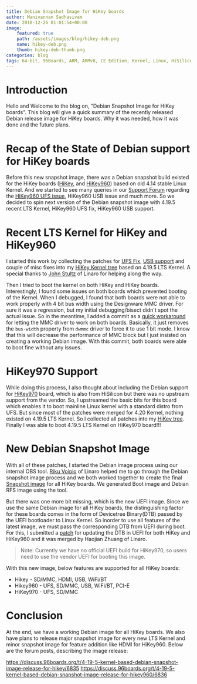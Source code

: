 ```yaml
---
title: Debian Snapshot Image for HiKey boards
author: Manivannan Sadhasivam
date: 2018-12-26 01:01:54+00:00
image:
    featured: true
    path: /assets/images/blog/hikey-deb.png
    name: hikey-deb.png
    thumb: hikey-deb-thumb.png
categories: blog
tags: 64-bit, 96Boards, ARM, ARMv8, CE Edition, Kernel, Linux, HiSilicon, HiKey, HiKey620, HiKey960, HiKey970, Debian, UEFI, Tianocore, USB, HDMI, WiFi, Bluetooth, UFS, eMMC, SD
---
```


# Introduction

Hello and Welcome to the blog on, "Debian Snapshot Image for HiKey boards". This
blog will give a quick summary of the recently released Debian release image
for HiKey boards. Why it was needed, how it was done and the future plans.

# Recap of the State of Debian support for HiKey boards

Before this new snapshot image, there was a Debian snapshot build existed for
the HiKey boards ([HiKey](https://www.96boards.org/product/hikey/), and [HiKey960](https://www.96boards.org/product/hikey960/)) based on old 4.14 stable Linux Kernel. And we
started to see many queries in our [Support Forum](http://discuss.96boards.org)
regarding the [HiKey960 UFS issue](https://discuss.96boards.org/t/marginality-with-ufs-chip-change/4450), HiKey960 USB issue and much more. So we decided to spin next version
of the Debian snapshot image with 4.19.5 recent LTS Kernel, HiKey960 UFS fix,
HiKey960 USB support.

# Recent LTS Kernel for HiKey and HiKey960

I started this work by collecting the patches for [UFS Fix](https://lkml.org/lkml/2018/10/25/1047),
[USB support](https://lkml.org/lkml/2018/10/27/175) and couple of misc fixes
into my [HiKey Kernel tree](https://git.linaro.org/people/manivannan.sadhasivam/hikey.git/)
based on 4.19.5 LTS Kernel. A special thanks to [John Stultz](https://twitter.com/johnstultz_work)
of Linaro for helping along the way.

Then I tried to boot the kernel on both HiKey and HiKey boards. Interestingly,
I found some issues on both boards which prevented booting of the Kernel. When
I debugged, I found that both boards were not able to work properly with 4 bit
bus width using the Designware MMC driver. For sure it was a regression, but
my initial debugging/bisect didn't spot the actual issue. So in the meantime,
I added a commit as a [quick workaround](https://git.linaro.org/people/manivannan.sadhasivam/hikey.git/commit/?id=99f996769c588a52ec1b8dad6334ce3c1324ed9a) for letting the MMC driver
to work on both boards. Basically, it just removes the `bus-width` property from
`dwmmc` driver to force it to use 1 bit mode. I know that this will decrease
the performance of MMC block but I just insisted on creating a working Debian
image. With this commit, both boards were able to boot fine without any issues.

# HiKey970 Support

While doing this process, I also thought about including the Debian support for
[HiKey970](https://www.96boards.org/product/hikey970/) board, which is also from
HiSilicon but there was no upstream support from the vendor. So, I upstreamed
the basic bits for this board which enables it to boot mainline Linux kernel with
a standard distro from UFS. But since most of the patches were merged for 4.20
Kernel, nothing existed on 4.19.5 LTS Kernel. So I collected all patches into
my [HiKey tree](https://git.linaro.org/people/manivannan.sadhasivam/hikey.git/log/).
Finally I was able to boot 4.19.5 LTS Kernel on HiKey970 board!!!

# New Debian Snapshot Image

With all of these patches, I started the Debian image process using our internal
OBS tool. [Riku Voipio](https://twitter.com/RikuVoipio) of Linaro helped me to
go through the Debian snapshot image process and we both worked together to
create the final [Snapshot image](http://snapshots.linaro.org/96boards/hikey/linaro/debian/latest/) for all HiKey boards. We generated Boot image and Debian RFS image using the tool.

But there was one more bit missing, which is the new UEFI image. Since we use
the same Debian image for all HiKey boards, the distinguishing factor for these
boards comes in the form of Devicetree Binary(DTB) passed by the UEFI bootloader
to Linux Kernel. So inorder to use all features of the latest image, we must pass
the corresponding DTB from UEFI during boot. For this, I submitted a [patch](https://github.com/96boards-hikey/OpenPlatformPkg/pull/130) for updating the DTB in UEFI for both HiKey
and HiKey960 and it was merged by Haojian Zhuang of Linaro.

> Note: Currently we have no official UEFI build for HiKey970, so users need to
>       use the vendor UEFI for booting this image.

With this new image, below features are supported for all HiKey boards:

* Hikey - SD/MMC, HDMI, USB, WiFi/BT
* Hikey960 - UFS, SD/MMC, USB, WiFi/BT, PCI-E
* HiKey970 - UFS, SD/MMC

# Conclusion

At the end, we have a working Debian image for all HiKey boards. We also have
plans to release major snapshot image for every new LTS Kernel and minor snapshot
image for feature addition like HDMI for HiKey960. Below are the forum posts,
describing the image release:

https://discuss.96boards.org/t/4-19-5-kernel-based-debian-snapshot-image-release-for-hikey/6835
https://discuss.96boards.org/t/4-19-5-kernel-based-debian-snapshot-image-release-for-hikey960/6836
